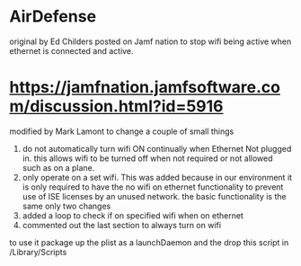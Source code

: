 # AirDefense

 original by Ed Childers posted on Jamf nation to stop wifi being active when ethernet is connected and active.
# https://jamfnation.jamfsoftware.com/discussion.html?id=5916
modified by Mark Lamont to change a couple of small things
1. do not automatically turn wifi ON continually when Ethernet Not plugged in.
this allows wifi to be turned off when not required or not allowed such as on a plane.
2. only operate on a set wifi. This was added because in our environment it is only required to have the no wifi on ethernet functionality to prevent use of ISE licenses by an unused network.
the basic functionality is the same only two changes
 1. added a loop to check if on specified wifi when on ethernet
 2. commented out the last section to always turn on wifi

to use it package up the plist as a launchDaemon and the drop this script in /Library/Scripts
